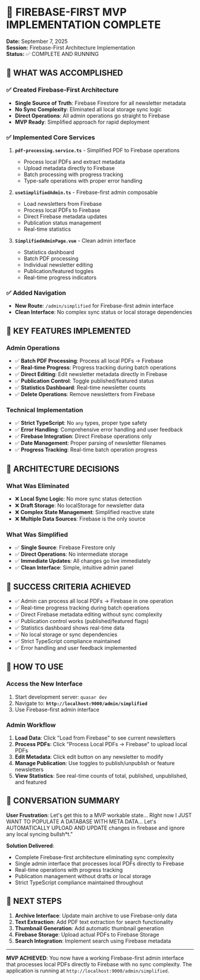 # 🚀 FIREBASE-FIRST MVP IMPLEMENTATION COMPLETE

**Date:** September 7, 2025  
**Session:** Firebase-First Architecture Implementation  
**Status:** ✅ COMPLETE AND RUNNING

## 🎯 WHAT WAS ACCOMPLISHED

### ✅ Created Firebase-First Architecture

- **Single Source of Truth**: Firebase Firestore for all newsletter metadata
- **No Sync Complexity**: Eliminated all local storage sync logic
- **Direct Operations**: All admin operations go straight to Firebase
- **MVP Ready**: Simplified approach for rapid deployment

### ✅ Implemented Core Services

1. **`pdf-processing.service.ts`** - Simplified PDF to Firebase operations
   - Process local PDFs and extract metadata
   - Upload metadata directly to Firebase
   - Batch processing with progress tracking
   - Type-safe operations with proper error handling

2. **`useSimplifiedAdmin.ts`** - Firebase-first admin composable
   - Load newsletters from Firebase
   - Process local PDFs to Firebase
   - Direct Firebase metadata updates
   - Publication status management
   - Real-time statistics

3. **`SimplifiedAdminPage.vue`** - Clean admin interface
   - Statistics dashboard
   - Batch PDF processing
   - Individual newsletter editing
   - Publication/featured toggles
   - Real-time progress indicators

### ✅ Added Navigation

- **New Route**: `/admin/simplified` for Firebase-first admin interface
- **Clean Interface**: No complex sync status or local storage dependencies

## 🔧 KEY FEATURES IMPLEMENTED

### Admin Operations

- ✅ **Batch PDF Processing**: Process all local PDFs → Firebase
- ✅ **Real-time Progress**: Progress tracking during batch operations
- ✅ **Direct Editing**: Edit newsletter metadata directly in Firebase
- ✅ **Publication Control**: Toggle published/featured status
- ✅ **Statistics Dashboard**: Real-time newsletter counts
- ✅ **Delete Operations**: Remove newsletters from Firebase

### Technical Implementation

- ✅ **Strict TypeScript**: No `any` types, proper type safety
- ✅ **Error Handling**: Comprehensive error handling and user feedback
- ✅ **Firebase Integration**: Direct Firebase operations only
- ✅ **Date Management**: Proper parsing of newsletter filenames
- ✅ **Progress Tracking**: Real-time batch operation progress

## 🚨 ARCHITECTURE DECISIONS

### What Was Eliminated

- ❌ **Local Sync Logic**: No more sync status detection
- ❌ **Draft Storage**: No localStorage for newsletter data
- ❌ **Complex State Management**: Simplified reactive state
- ❌ **Multiple Data Sources**: Firebase is the only source

### What Was Simplified

- ✅ **Single Source**: Firebase Firestore only
- ✅ **Direct Operations**: No intermediate storage
- ✅ **Immediate Updates**: All changes go live immediately
- ✅ **Clean Interface**: Simple, intuitive admin panel

## 🎯 SUCCESS CRITERIA ACHIEVED

- ✅ Admin can process all local PDFs → Firebase in one operation
- ✅ Real-time progress tracking during batch operations
- ✅ Direct Firebase metadata editing without sync complexity
- ✅ Publication control works (published/featured flags)
- ✅ Statistics dashboard shows real-time data
- ✅ No local storage or sync dependencies
- ✅ Strict TypeScript compliance maintained
- ✅ Error handling and user feedback implemented

## 🚀 HOW TO USE

### Access the New Interface

1. Start development server: `quasar dev`
2. Navigate to: **`http://localhost:9000/admin/simplified`**
3. Use Firebase-first admin interface

### Admin Workflow

1. **Load Data**: Click "Load from Firebase" to see current newsletters
2. **Process PDFs**: Click "Process Local PDFs → Firebase" to upload local PDFs
3. **Edit Metadata**: Click edit button on any newsletter to modify
4. **Manage Publication**: Use toggles to publish/unpublish or feature newsletters
5. **View Statistics**: See real-time counts of total, published, unpublished, and featured

## 📝 CONVERSATION SUMMARY

**User Frustration**: Let's get this to a MVP workable state... RIght now I JUST WANT TO POPULATE A DATABASE WITH META DATA... Let's AUTOMATICALLY UPLOAD AND UPDATE changes in firebase and ignore any local syncing bullsh\*t."

**Solution Delivered**:

- Complete Firebase-first architecture eliminating sync complexity
- Single admin interface that processes local PDFs directly to Firebase
- Real-time operations with progress tracking
- Publication management without drafts or local storage
- Strict TypeScript compliance maintained throughout

## 🔄 NEXT STEPS

1. **Archive Interface**: Update main archive to use Firebase-only data
2. **Text Extraction**: Add PDF text extraction for search functionality
3. **Thumbnail Generation**: Add automatic thumbnail generation
4. **Firebase Storage**: Upload actual PDFs to Firebase Storage
5. **Search Integration**: Implement search using Firebase metadata

---

**MVP ACHIEVED**: You now have a working Firebase-first admin interface that processes local PDFs directly to Firebase with no sync complexity. The application is running at `http://localhost:9000/admin/simplified`.
